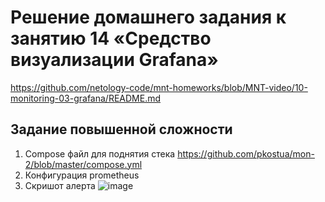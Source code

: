 # Решение домашнего задания к занятию 14 «Средство визуализации Grafana»
https://github.com/netology-code/mnt-homeworks/blob/MNT-video/10-monitoring-03-grafana/README.md

## Задание повышенной сложности

1. Compose файл для поднятия стека https://github.com/pkostua/mon-2/blob/master/compose.yml
2. Конфигурация prometheus 
3. Скришот алерта
   ![image](https://github.com/user-attachments/assets/15f379fe-fc5f-4f4c-b844-3f7556fca570)

